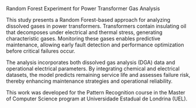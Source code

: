 Random Forest Experiment for Power Transformer Gas Analysis

This study presents a Random Forest-based approach for analyzing dissolved gases in power transformers. Transformers contain insulating oil that decomposes under electrical and thermal stress, generating characteristic gases. Monitoring these gases enables predictive maintenance, allowing early fault detection and performance optimization before critical failures occur.

The analysis incorporates both dissolved gas analysis (DGA) data and operational electrical parameters. By integrating chemical and electrical datasets, the model predicts remaining service life and assesses failure risk, thereby enhancing maintenance strategies and operational reliability.

This work was developed for the Pattern Recognition course in the Master of Computer Science program at Universidade Estadual de Londrina (UEL).
